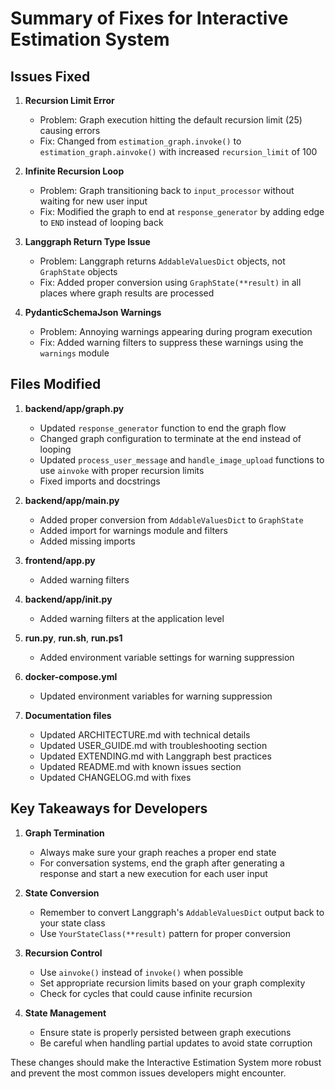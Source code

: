 # Summary of Fixes for Interactive Estimation System

## Issues Fixed

1. **Recursion Limit Error**
   - Problem: Graph execution hitting the default recursion limit (25) causing errors
   - Fix: Changed from `estimation_graph.invoke()` to `estimation_graph.ainvoke()` with increased `recursion_limit` of 100

2. **Infinite Recursion Loop**
   - Problem: Graph transitioning back to `input_processor` without waiting for new user input
   - Fix: Modified the graph to end at `response_generator` by adding edge to `END` instead of looping back

3. **Langgraph Return Type Issue**
   - Problem: Langgraph returns `AddableValuesDict` objects, not `GraphState` objects
   - Fix: Added proper conversion using `GraphState(**result)` in all places where graph results are processed

4. **PydanticSchemaJson Warnings**
   - Problem: Annoying warnings appearing during program execution
   - Fix: Added warning filters to suppress these warnings using the `warnings` module

## Files Modified

1. **backend/app/graph.py**
   - Updated `response_generator` function to end the graph flow
   - Changed graph configuration to terminate at the end instead of looping
   - Updated `process_user_message` and `handle_image_upload` functions to use `ainvoke` with proper recursion limits
   - Fixed imports and docstrings

2. **backend/app/main.py**
   - Added proper conversion from `AddableValuesDict` to `GraphState`
   - Added import for warnings module and filters
   - Added missing imports

3. **frontend/app.py**
   - Added warning filters

4. **backend/app/__init__.py**
   - Added warning filters at the application level

5. **run.py**, **run.sh**, **run.ps1**
   - Added environment variable settings for warning suppression

6. **docker-compose.yml**
   - Updated environment variables for warning suppression

7. **Documentation files**
   - Updated ARCHITECTURE.md with technical details
   - Updated USER_GUIDE.md with troubleshooting section
   - Updated EXTENDING.md with Langgraph best practices
   - Updated README.md with known issues section
   - Updated CHANGELOG.md with fixes

## Key Takeaways for Developers

1. **Graph Termination**
   - Always make sure your graph reaches a proper end state
   - For conversation systems, end the graph after generating a response and start a new execution for each user input

2. **State Conversion**
   - Remember to convert Langgraph's `AddableValuesDict` output back to your state class
   - Use `YourStateClass(**result)` pattern for proper conversion

3. **Recursion Control**
   - Use `ainvoke()` instead of `invoke()` when possible
   - Set appropriate recursion limits based on your graph complexity
   - Check for cycles that could cause infinite recursion

4. **State Management**
   - Ensure state is properly persisted between graph executions
   - Be careful when handling partial updates to avoid state corruption

These changes should make the Interactive Estimation System more robust and prevent the most common issues developers might encounter.
